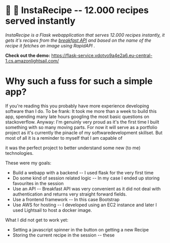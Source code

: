 # 🥘 🥣 InstaRecipe -- 12.000 recipes served instantly
_InstaRecipe is a Flask webapplication that serves 12.000 recipes instantly, it gets it's recipes from the [breakfast API](https://github.com/MariiaSizova/breakfastapi) and based on the name of the recipe it fetches an image using RapidAPI ._ 

**Check out the demo:** https://flask-service.vdotvo9a4e2a6.eu-central-1.cs.amazonlightsail.com/

# Why such a fuss for such a simple app? 
If you're reading this you probably have more experience developing software than I do. To be frank: It took me more than a week to build this app, spending many late hours googling the most basic questions on stackoverflow. Anyway: I'm genuinly very proud as it's the first time I built something with so many moving parts. For now it will serve as a portfolio project as it's currently the pinacle of my softwaredevelopment skillset. But most of all it is a reminder to myself that I am capable of


it was the perfect project to better understand some new (to me) technologies. 

These were my goals: 
- Build a webapp with a backend -- I used flask for the very first time
- Do some kind of session related logic -- In my case I ended up storing favourites in the session
- Use an API -- Breakfast API was very convenient as it did not deal with authentication and returns very straight forward fields. 
- Use a frontend framework -- In this case Bootstrap
- Use AWS for hosting -- I developed using an EC2 instance and later I used Lightsail to host a docker image. 

What I did not get to work yet:
- Setting a javascript spinner in the button on getting a new Recipe
- Storing the current recipe in the session -- these
